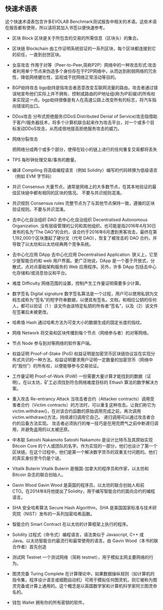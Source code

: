 ##  快速术语表


这个快速术语表包含许多EVOLAB Benchmark测试报告中相关的术语。这些术语在报告都有使用，所以请将其加入书签以便快速参考。

 

- 区块 Block
	区块是关于所包含的交易的所需信息（区块头）的集合。

- 区块链 Blockchain
	由工作证明系统验证的一系列区块，每个区块都连接到它的前任，一直到创世区块。

- 女巫攻击
    作用于对等（Peer-to-Peer,简称P2P）网络中的一种攻击形式:攻击者利用单个节点来伪造多个身份存在于P2P网络中，从而达到削弱网络的冗余性，降低网络健壮性，监视或干扰网络正常活动等目的。


- BGP劫持攻击
    bgp劫持是指攻击者恶意改变互联网流量的路由。攻击者通过错误地宣布他们实际上并不拥有、控制或路由的IP地址组(称为IP前缀)的所有权来实现这一点。bgp劫持很像是有人在高速公路上改变所有的标志，将汽车指向错误的出口。


- DDos攻击
    分布式拒绝服务(DDoS:Distributed Denial of Service)攻击指借助于客户/服务器技术，将多个计算机联合起来作为攻击平台，对一个或多个目标发动DDoS攻击，从而成倍地提高拒绝服务攻击的威力。
    
- 网络分裂攻击

    把网络分成两个或多个部分，使得在较小的链上进行的任何重复交易都将丢失


- TPS
     每秒钟处理交易/事务的数量。

- 编译 Compiling
	将高级编程语言（例如 Solidity）编写的代码转换为低级语言（例如 EVM 字节码）

- 共识 Consensus
    大量节点，通常是网络上的大多数节点，在其本地验证的最佳区块链中都有相同的区块的情况。
    不要与共识规则混淆。

- 共识规则 Consensus rules
	完整节点为了与其他节点保持一致，遵循的区块验证规则。不要与共识混淆。


- 去中心化自治组织 DAO
	去中心化自治组织 Decentralised Autonomous Organization. 没有层级管理的公司和其他组织。也可能是指2016年4月30日发布的名为“The DAO”的合约，该合约于2016年6月遭到黑客攻击，最终在第1,192,000个区块激起了硬分叉（代号 DAO），恢复了被攻击的 DAO 合约，并导致了以太坊和以太坊经典两个竞争系统。

- 去中心化应用 DApp
    去中心化应用 Decentralised Application. 狭义上，它至少是智能合约和 web 用户界面。更广泛地说，DApp 是一个基于开放式，分散式，点对点基础架构服务的 Web 应用程序。另外，许多 DApp 包括去中心化存储和/或消息协议和平台。


- 难度 Difficulty
  	网络范围的设置，控制产生工作量证明需要多少计算。

- 数字签名 Digital signature
	数字签名算法是一个过程，用户可以使用私钥为文档生成称为“签名”的短字符串数据，以便具有签名，文档，和相应公钥的任何人，都可以验证（1 ）该文件由该特定私钥的所有者“签名”，以及（2）该文件在签署后未被更改。
	
- 哈希值 Hash
   	通过哈希方法为可变大小的数据生成的固定长度的指纹。



- 网络 Network
    将交易和区块传播到每个节点（网络参与者）的对等网络。

- 节点 Node
    参与到对等网络的软件客户端。
    
- 权益证明 Proof-of-Stake (PoS)
    权益证明是加密货币区块链协议旨在实现分布式共识的一种方法。权益证明要求用户证明一定数量的加密货币（网络中的“股份”）的所有权，以便能够参与交易验证。
    
- 工作量证明 Proof-of-Work (PoW)
	一份需要大量计算才能找到的数据（证明）。在以太坊，矿工必须找到符合网络难度目标的 Ethash 算法的数字解决方案。

 

- 重入攻击 Re-entrancy Attack
	当攻击者合约（Attacker contracts）调用受害者合约（Victim contracts）的方法时，可以重复这种攻击。让我们称它为victim.withdraw()，在对该合约函数的原始调用完成之前，再次调用victim.withdraw()方法，持续递归调用它自己。
	递归调用可以通过攻击者合约的后备方法实现。
	攻击者必须执行的唯一技巧是在用完燃气之前中断递归调用，并避免盗用的以太被还原。


- 中本聪 Satoshi Nakamoto
    Satoshi Nakamoto 是设计比特币及其原始实现 Bitcoin Core 的个人或团队的名字。作为实现的一部分，他们也设计了第一个区块链。在这个过程中，他们是第一个解决数字货币的双重支付问题的。他们的真实身份至今仍是个谜。
    
- Vitalik Buterin
    Vitalik Buterin 是俄国-加拿大的程序员和作家，以太坊和 Bitcoin 杂志的联合创始人。

- Gavin Wood
    Gavin Wood 是英国的程序员，以太坊的联合创始人和前 CTO。在2014年8月他提出了Solidity，用于编写智能合约的面向合约的编程语言。


- SHA
    安全哈希算法 Secure Hash Algorithm，SHA 是美国国家标准与技术研究院（NIST）发布的一系列加密哈希函数。

 

- 智能合约 Smart Contract
  	在以太坊的计算框架上执行的程序。

- Solidity
	过程式（命令式）编程语言，语法类似于 Javascript, C++ 或 Java。以太坊智能合约最流行和最常使用的语言。由 Gavin Wood（本书的联合作者）首先创造


- 测试网 Testnet
	一个测试网络（简称 testnet），用于模拟主网主要网络的行为。



- 图灵完备 Turing Complete
	在计算理论中，如果数据操纵规则（如计算机的指令集，程序设计语言或细胞自动机）可用于模拟任何图灵机，则它被称为图灵完备或计算上通用的。这个概念是以英国数学家和计算机科学家阿兰图灵命名的。


- 钱包 Wallet
	拥有你的所有密钥的软件。 

 

